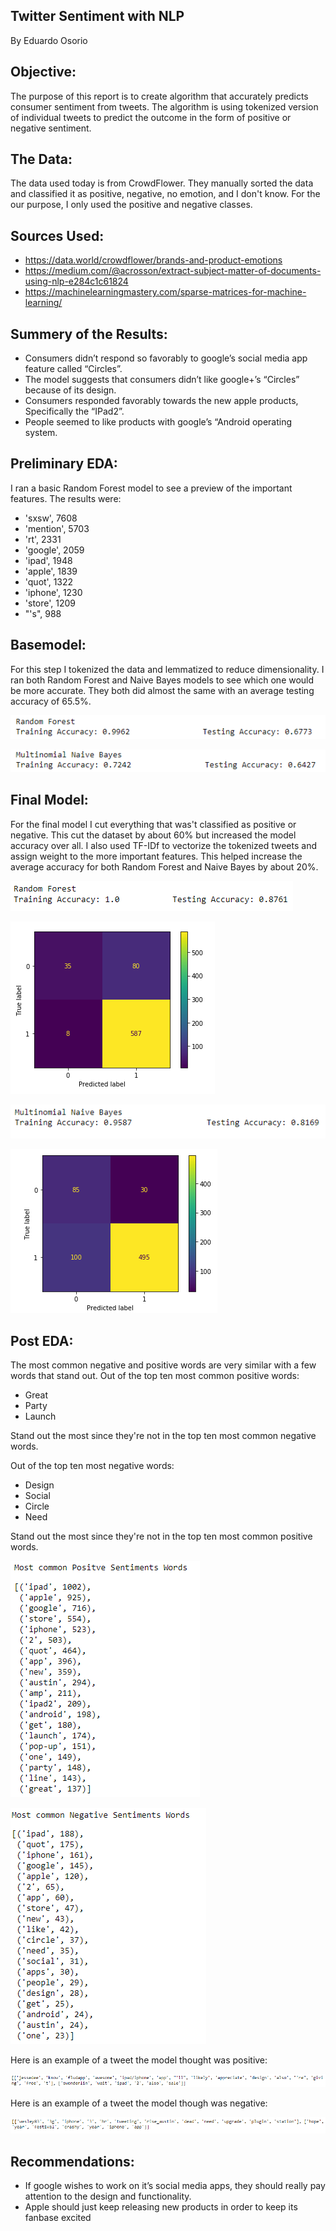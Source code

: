 ## Twitter Sentiment with NLP
By Eduardo Osorio

## Objective:
The purpose of this report is to create algorithm that accurately predicts consumer sentiment from tweets. The algorithm is using tokenized version of individual tweets to predict the outcome in the form of positive or negative sentiment.

## The Data:
The data used today is from CrowdFlower. They manually sorted the data and classified it as positive, negative, no emotion, and I don't know. For the our purpose, I only used the positive and negative classes.

## Sources Used:
- https://data.world/crowdflower/brands-and-product-emotions
- https://medium.com/@acrosson/extract-subject-matter-of-documents-using-nlp-e284c1c61824
- https://machinelearningmastery.com/sparse-matrices-for-machine-learning/

## Summery of the Results:
- Consumers didn’t respond so favorably to google’s social media app feature called “Circles”.
- The model suggests that consumers didn’t like google+’s “Circles” because of its design.
- Consumers responded favorably towards the new apple products, Specifically the “IPad2”.
- People seemed to like products with google’s “Android operating system.

## Preliminary EDA:
I ran a basic Random Forest model to see a preview of the important features. The results were:
- 'sxsw', 7608
- 'mention', 5703
- 'rt', 2331
- 'google', 2059
- 'ipad', 1948
- 'apple', 1839
- 'quot', 1322
- 'iphone', 1230
- 'store', 1209
- "'s", 988

## Basemodel:
For this step I tokenized the data and lemmatized to reduce dimensionality. I ran both Random Forest and Naive Bayes models to see which one would be more accurate. They both did almost the same with an average testing accuracy of 65.5%.

![alt text](https://raw.githubusercontent.com/Eduardoosorio23/Mod_4_Project/main/Data/Pictures/Prelim%20RF%20Accuracy.png?token=APSW5OCGAKG3GCCAYQPPUDDAI62BM)


![alt text](https://raw.githubusercontent.com/Eduardoosorio23/Mod_4_Project/main/Data/Pictures/Prelim%20NB%20Accuracy.png?token=APSW5OBROL7WS6VRCSXYXGTAI62D6)

## Final Model:
For the final model I cut everything that was't classified as positive or negative. This cut the dataset by about 60% but increased the model accuracy over all. I also used TF-IDf to vectorize the tokenized tweets and assign weight to the more important features. This helped increase the average accuracy for both Random Forest and Naive Bayes by about 20%.

![alt text](https://raw.githubusercontent.com/Eduardoosorio23/Mod_4_Project/main/Data/Pictures/Final%20RF%20Accuracy.png?token=APSW5OCZPHCVZ6UYLC4PELDAI62HS)

![alt text](https://raw.githubusercontent.com/Eduardoosorio23/Mod_4_Project/main/Data/Pictures/Confusion%20matrix%20RF.png?token=APSW5OGUFNGR5ELYYFL3ARTAI62QG)

![alt text](https://raw.githubusercontent.com/Eduardoosorio23/Mod_4_Project/main/Data/Pictures/Final%20NB%20Accuracy.png?token=APSW5OA2UUKNS6QK2DAQQJDAI62KC)

![alt text](https://raw.githubusercontent.com/Eduardoosorio23/Mod_4_Project/main/Data/Pictures/Confusion%20matrix%20NB.png?token=APSW5ODRGBF5HJI3NFOWJFDAI62SW)

## Post EDA:
The most common negative and positive words are very similar with a few words that stand out. Out of the top ten most common positive words:
- Great
- Party
- Launch

Stand out the most since they're not in the top ten most common negative words.

Out of the top ten most negative words:

- Design
- Social
- Circle
- Need

Stand out the most since they're not in the top ten most common positive words.

![alt text](https://raw.githubusercontent.com/Eduardoosorio23/Mod_4_Project/main/Data/Pictures/Most%20pos%20sentiments.png?token=APSW5OHNEYMCH736PZRQ2HTAI63US)

![alt text](https://raw.githubusercontent.com/Eduardoosorio23/Mod_4_Project/main/Data/Pictures/Most%20neg%20sentiments.png?token=APSW5OEPXCMEEG42Q3EYBY3AI63V2)

Here is an example of a tweet the model thought was positive:

![alt text](https://raw.githubusercontent.com/Eduardoosorio23/Mod_4_Project/main/Data/Pictures/Pos%20Tweet%20example.png?token=APSW5OAU5PEBACIACEQQVLDAI6356)

Here is an example of a tweet the model though was negative:

![alt text](https://raw.githubusercontent.com/Eduardoosorio23/Mod_4_Project/main/Data/Pictures/Neg%20Tweet%20example.png?token=APSW5ODRZTREQGY3HDPFDQ3AI637G)

## Recommendations:
- If google wishes to work on it’s social media apps, they should really pay attention to the design and functionality.
- Apple should just keep releasing new products in order to keep its fanbase excited

